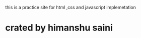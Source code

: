 this is a practice site for  html ,css and javascript implemetation <br>
<h1>crated by himanshu saini
